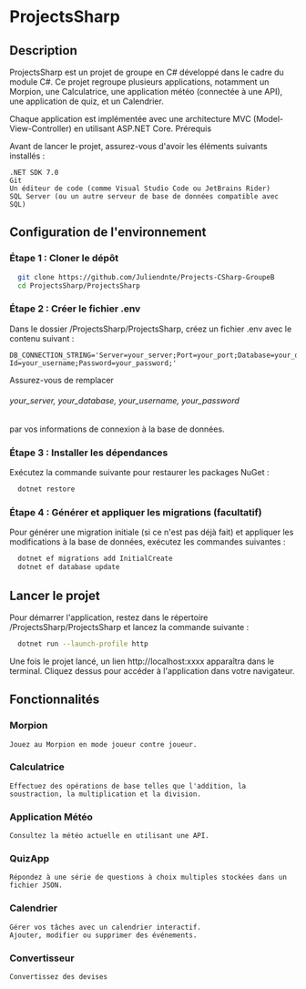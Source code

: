 # ProjectsSharp

## Description

ProjectsSharp est un projet de groupe en C# développé dans le cadre du module C#. Ce projet regroupe plusieurs applications, notamment un Morpion, une Calculatrice, une application météo (connectée à une API), une application de quiz, et un Calendrier.

Chaque application est implémentée avec une architecture MVC (Model-View-Controller) en utilisant ASP.NET Core.
Prérequis

Avant de lancer le projet, assurez-vous d'avoir les éléments suivants installés :
```text
.NET SDK 7.0 
Git
Un éditeur de code (comme Visual Studio Code ou JetBrains Rider)
SQL Server (ou un autre serveur de base de données compatible avec SQL)
```
## Configuration de l'environnement

### Étape 1 : Cloner le dépôt
```bash
  git clone https://github.com/Juliendnte/Projects-CSharp-GroupeB
  cd ProjectsSharp/ProjectsSharp
```
### Étape 2 : Créer le fichier .env

Dans le dossier /ProjectsSharp/ProjectsSharp, créez un fichier .env avec le contenu suivant :
```dotenv
DB_CONNECTION_STRING='Server=your_server;Port=your_port;Database=your_database;User Id=your_username;Password=your_password;'
```
Assurez-vous de remplacer 
###### your_server, your_database, your_username, your_password 
par vos informations de connexion à la base de données.

### Étape 3 : Installer les dépendances

Exécutez la commande suivante pour restaurer les packages NuGet :
```bash
  dotnet restore
```
### Étape 4 : Générer et appliquer les migrations (facultatif)

Pour générer une migration initiale (si ce n'est pas déjà fait) et appliquer les modifications à la base de données, exécutez les commandes suivantes :
```bash
  dotnet ef migrations add InitialCreate
  dotnet ef database update
```
## Lancer le projet

Pour démarrer l'application, restez dans le répertoire /ProjectsSharp/ProjectsSharp et lancez la commande suivante :
```bash
  dotnet run --launch-profile http
```
Une fois le projet lancé, un lien http://localhost:xxxx apparaîtra dans le terminal. Cliquez dessus pour accéder à l'application dans votre navigateur.
## Fonctionnalités
### Morpion

    Jouez au Morpion en mode joueur contre joueur.

### Calculatrice

    Effectuez des opérations de base telles que l'addition, la soustraction, la multiplication et la division.

### Application Météo

    Consultez la météo actuelle en utilisant une API.

### QuizApp

    Répondez à une série de questions à choix multiples stockées dans un fichier JSON.

### Calendrier

    Gérer vos tâches avec un calendrier interactif.
    Ajouter, modifier ou supprimer des événements.

### Convertisseur

    Convertissez des devises